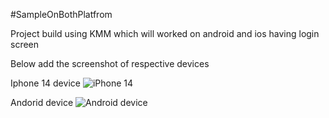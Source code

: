 #SampleOnBothPlatfrom

Project build using KMM which will worked on android and ios having login screen


Below add the screenshot of respective devices

Iphone 14 device 
![iPhone 14 ](https://github.com/nishkul/SampleOnBothPlatfrom/assets/16400465/8fae59ca-3d6f-4aa8-9e0a-c0fe48f5a002)


Andorid device 
![Android device](https://github.com/nishkul/SampleOnBothPlatfrom/assets/16400465/2978637d-5a2f-46f3-8d8e-b968ccf99fd8)
